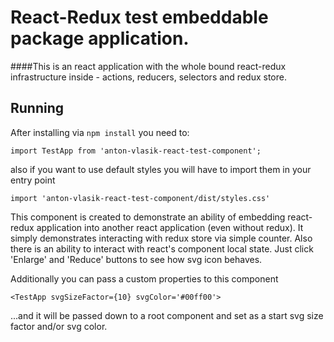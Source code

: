 # React-Redux test embeddable package application.
####This is an react application with the whole bound react-redux infrastructure inside - actions, reducers, selectors and redux store.

## Running

After installing via ```npm install``` you need to:

```import TestApp from 'anton-vlasik-react-test-component';```

also if you want to use default styles you will have to import them in your entry point

```import 'anton-vlasik-react-test-component/dist/styles.css'```

This component is created to demonstrate an ability of embedding react-redux application into another react application 
(even without redux). It simply demonstrates interacting with redux store via simple counter. Also there is an ability 
to interact with react's component local state. Just click 'Enlarge' and 'Reduce' buttons to see how svg icon behaves.

Additionally you can pass a custom properties to this component 

```<TestApp svgSizeFactor={10} svgColor='#00ff00'>```

...and it will be passed down to a root component and set as a start svg size factor and/or svg color.

